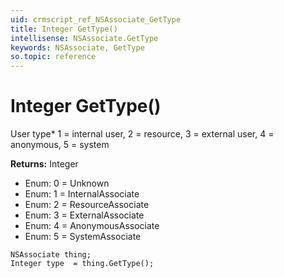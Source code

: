 ```yaml
---
uid: crmscript_ref_NSAssociate_GetType
title: Integer GetType()
intellisense: NSAssociate.GetType
keywords: NSAssociate, GetType
so.topic: reference
---
```


# Integer GetType()

User type* 1 = internal user, 2 = resource, 3 = external user, 4 = anonymous, 5 = system

**Returns:** Integer

* Enum: 0 = Unknown 
* Enum: 1 = InternalAssociate 
* Enum: 2 = ResourceAssociate 
* Enum: 3 = ExternalAssociate 
* Enum: 4 = AnonymousAssociate 
* Enum: 5 = SystemAssociate 

```crmscript
NSAssociate thing;
Integer type  = thing.GetType();
```

